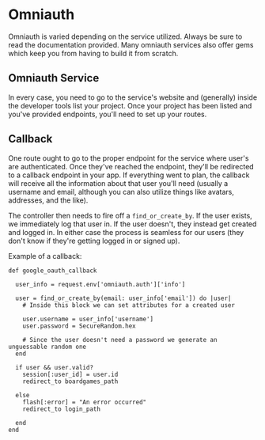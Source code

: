 # Omniauth

Omniauth is varied depending on the service utilized. Always be sure to read the documentation provided. Many omniauth services also offer gems which keep you from having to build it from scratch.

## Omniauth Service

In every case, you need to go to the service's website and (generally) inside the developer tools list your project. Once your project has been listed and you've provided endpoints, you'll need to set up your routes.

## Callback

One route ought to go to the proper endpoint for the service where user's are authenticated. Once they've reached the endpoint, they'll be redirected to a callback endpoint in your app. If everything went to plan, the callback will receive all the information about that user you'll need (usually a username and email, although you can also utilize things like avatars, addresses, and the like).

The controller then needs to fire off a `find_or_create_by`. If the user exists, we immediately log that user in. If the user doesn't, they instead get created and logged in. In either case the process is seamless for our users (they don't know if they're getting logged in or signed up).

Example of a callback:

```
def google_oauth_callback

  user_info = request.env['omniauth.auth']['info']

  user = find_or_create_by(email: user_info['email']) do |user|
    # Inside this block we can set attributes for a created user

    user.username = user_info['username']
    user.password = SecureRandom.hex

    # Since the user doesn't need a password we generate an unguessable random one
  end

  if user && user.valid?
    session[:user_id] = user.id
    redirect_to boardgames_path

  else
    flash[:error] = "An error occurred"
    redirect_to login_path

  end
end
```

